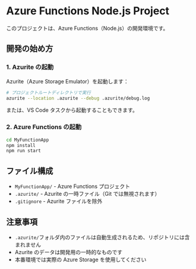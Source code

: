 # Azure Functions Node.js Project

このプロジェクトは、Azure Functions（Node.js）の開発環境です。

## 開発の始め方

### 1. Azurite の起動

Azurite（Azure Storage Emulator）を起動します：

```bash
# プロジェクトルートディレクトリで実行
azurite --location .azurite --debug .azurite/debug.log
```

または、VS Code タスクから起動することもできます。

### 2. Azure Functions の起動

```bash
cd MyFunctionApp
npm install
npm run start
```

## ファイル構成

- `MyFunctionApp/` - Azure Functions プロジェクト
- `.azurite/` - Azurite の一時ファイル（Git では無視されます）
- `.gitignore` - Azurite ファイルを除外

## 注意事項

- `.azurite/`フォルダ内のファイルは自動生成されるため、リポジトリには含まれません
- Azurite のデータは開発用の一時的なものです
- 本番環境では実際の Azure Storage を使用してください
